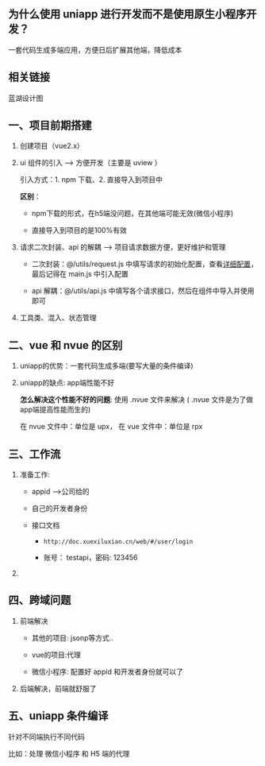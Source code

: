 ## 为什么使用 uniapp 进行开发而不是使用原生小程序开发？

一套代码生成多端应用，方便日后扩展其他端，降低成本

## 相关链接

蓝湖设计图

## 一、项目前期搭建

1. 创建项目（vue2.x）

2. ui 组件的引入  --> 方便开发（主要是 uview ）

    引入方式：1. npm 下载、2. 直接导入到项目中

    **区别**：
    
    - npm下载的形式，在h5端没问题，在其他端可能无效(微信小程序)
    
    - 直接导入到项目的是100%有效

3. 请求二次封装、api 的解耦  --> 项目请求数据方便，更好维护和管理

    - 二次封装：@/utils/request.js 中填写请求的初始化配置，查看[详细配置](https://www.uviewui.com/js/http.html)，最后记得在 main.js 中引入配置

    - api 解耦：@/utils/api.js 中填写各个请求接口，然后在组件中导入并使用即可

4. 工具类、混入、状态管理


## 二、vue 和 nvue 的区别

1. uniapp的优势：一套代码生成多端(要写大量的条件编译)

2. uniapp的缺点: app端性能不好

    **怎么解决这个性能不好的问题**: 使用 .nvue 文件来解决 ( .nvue 文件是为了做app端提高性能而生的)

    在 nvue 文件中：单位是 upx， 在 vue 文件中：单位是 rpx


## 三、工作流

1. 准备工作:  

    - appid -->公司给的

    - 自己的开发者身份

    - 接口文档

        - ``http://doc.xuexiluxian.cn/web/#/user/login``

        - 账号： testapi，密码: 123456


2. 

## 四、跨域问题

1. 前端解决
    
    - 其他的项目: jsonp等方式..
    
    - vue的项目:代理
    
    - 微信小程序: 配置好 appid 和开发者身份就可以了

2. 后端解决，前端就舒服了

## 五、uniapp 条件编译

针对不同端执行不同代码

比如：处理 微信小程序 和 H5 端的代理
